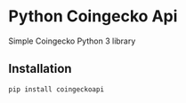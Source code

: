 # Python Coingecko Api
Simple Coingecko Python 3 library

## Installation

```
pip install coingeckoapi
````